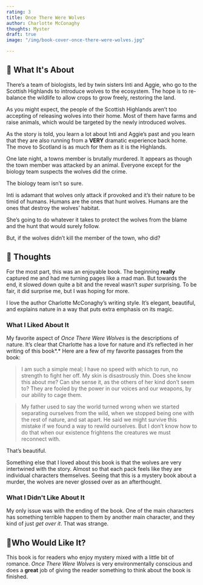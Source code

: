 ```yaml
---
rating: 3
title: Once There Were Wolves
author: Charlotte McConaghy
thoughts: Myster
draft: true
image: "/img/book-cover-once-there-were-wolves.jpg"

---
```

## 📕 What It's About

There’s a team of biologists, led by twin sisters Inti and Aggie, who go to the Scottish Highlands to introduce wolves to the ecosystem. The hope is to re-balance the wildlife to allow crops to grow freely, restoring the land.

As you might expect, the people of the Scottish Highlands aren’t too accepting of releasing wolves into their home. Most of them have farms and raise animals, which would be targeted by the newly introduced wolves.

As the story is told, you learn a lot about Inti and Aggie’s past and you learn that they are also running from a **VERY** dramatic experience back home. The move to Scotland is as much for them as it is the Highlands.

One late night, a towns member is brutally murdered. It appears as though the town member was attacked by an animal. Everyone except for the biology team suspects the wolves did the crime.

The biology team isn’t so sure.

Inti is adamant that wolves only attack if provoked and it’s their nature to be timid of humans. Humans are the ones that hunt wolves. Humans are the ones that destroy the wolves’ habitat.

She’s going to do whatever it takes to protect the wolves from the blame and the hunt that would surely follow.

But, if the wolves didn’t kill the member of the town, who did?

## 🧠 Thoughts

For the most part, this was an enjoyable book. The beginning **really** captured me and had me turning pages like a mad man. But towards the end, it slowed down quite a bit and the reveal wasn’t _super_ surprising. To be fair, it did surprise me, but I was hoping for more.

I love the author Charlotte McConaghy’s writing style. It’s elegant, beautiful, and explains nature in a way that puts extra emphasis on its magic.

### What I Liked About It

My favorite aspect of _Once There Were Wolves_ is the descriptions of nature. It’s clear that Charlotte has a love for nature and it’s reflected in her writing of this book*.* Here are a few of my favorite passages from the book:

> I am such a simple meal; I have no speed with which to run, no strength to fight her off. My skin is disastrously thin. Does she know this about me? Can she sense it, as the others of her kind don’t seem to? They are fooled by the power in our voices and our weapons, by our ability to cage them.

> My father used to say the world turned wrong when we started separating ourselves from the wild, when we stopped being one with the rest of nature, and sat apart. He said we might survive this mistake if we found a way to rewild ourselves. But I don’t know how to do that when our existence frightens the creatures we must reconnect with.

That’s beautiful.

Something else that I loved about this book is that the wolves are very intertwined with the story. Almost so that each pack feels like they are individual characters themselves. Seeing that this is a mystery book about a murder, the wolves are never glossed over as an afterthought.

### What I Didn't Like About It

My only issue was with the ending of the book. One of the main characters has something terrible happen to them by another main character, and they kind of just _get over it_. That was strange.

## 🦉Who Would Like It?

This book is for readers who enjoy mystery mixed with a little bit of romance. _Once There Were Wolves_ is very environmentally conscious and does a **great** job of giving the reader something to think about the book is finished.